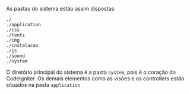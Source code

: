 As pastas do sistema estão assim dispostas:
```
./
./application
./css
./fonts
./img
./instalacao
./js
./sound
./system

```

O diretório principal do sistema é a pasta `system`, pois é o coração do CodeIgniter. Os demais elementos como as visões e os controllers estão situados na pasta `application`